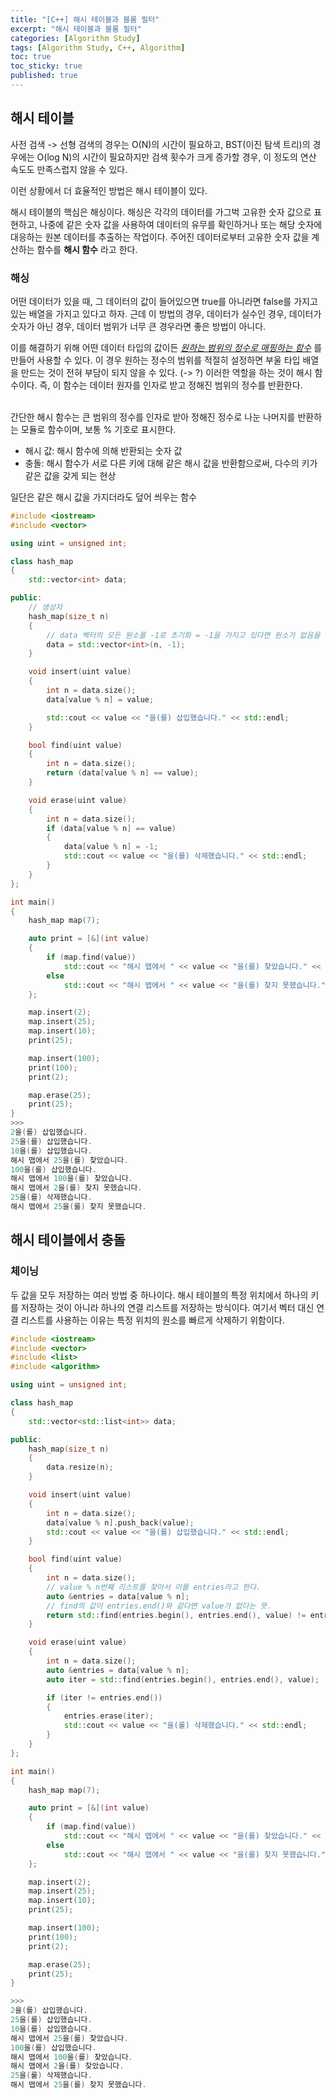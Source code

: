 ```yaml
---
title: "[C++] 해시 테이블과 블룸 필터"
excerpt: "해시 테이블과 블룸 필터"
categories: [Algorithm Study]
tags: [Algorithm Study, C++, Algorithm]
toc: true
toc_sticky: true
published: true
---
```


## 해시 테이블

사전 검색 -> 선형 검색의 경우는 O(N)의 시간이 필요하고, BST(이진 탐색 트리)의 경우에는 O(log N)의 시간이 필요하지만 검색 횟수가 크게 증가할 경우, 이 정도의 연산 속도도 만족스럽지 않을 수 있다. <br>

이런 상황에서 더 효율적인 방법은 해시 테이블이 있다. <br>

해시 테이블의 핵심은 해싱이다. 해싱은 각각의 데이터를 가그벅 고유한 숫자 값으로 표현하고, 나중에 같은 숫자 값을 사용하여 데이터의 유무를 확인하거나 또는 해당 숫자에 대응하는 원본 데이터를 추출하는 작업이다. 주어진 데이터로부터 고유한 숫자 값을 계산하는 함수를 **해시 함수** 라고 한다.

### 해싱

어떤 데이터가 있을 때, 그 데이터의 값이 들어있으면 true를 아니라면 false를 가지고 있는 배열을 가지고 있다고 하자. 근데 이 방법의 경우, 데이터가 실수인 경우, 데이터가 숫자가 아닌 경우, 데이터 범위가 너무 큰 경우라면 좋은 방법이 아니다. <br>

이를 해결하기 위해 어떤 데이터 타입의 값이든 <u>_원하는 범위의 정수로 매핑하는 함수_</u> 를 만들어 사용할 수 있다. 이 경우 원하는 정수의 범위를 적절히 설정하면 부울 타입 배열을 만드는 것이 전혀 부담이 되지 않을 수 있다. (-> ?) 이러한 역할을 하는 것이 해시 함수이다. 즉, 이 함수는 데이터 원자를 인자로 받고 정해진 범위의 정수를 반환한다. <br>
<br>

간단한 해시 함수는 큰 범위의 정수를 인자로 받아 정해진 정수로 나눈 나머지를 반환하는 모듈로 함수이며, 보통 % 기호로 표시한다. <br>

- 해시 값: 해시 함수에 의해 반환되는 숫자 값
- 충돌: 해시 함수가 서로 다른 키에 대해 같은 해시 값을 반환함으로써, 다수의 키가 같은 값을 갖게 되는 현상 <br>

일단은 같은 해시 값을 가지더라도 덮어 씌우는 함수

```cpp
#include <iostream>
#include <vector>

using uint = unsigned int;

class hash_map
{
    std::vector<int> data;

public:
    // 생성자
    hash_map(size_t n)
    {
        // data 벡터의 모든 원소를 -1로 초기화 = -1을 가지고 있다면 원소가 없음을 나타냄.
        data = std::vector<int>(n, -1);
    }

    void insert(uint value)
    {
        int n = data.size();
        data[value % n] = value;

        std::cout << value << "을(를) 삽입했습니다." << std::endl;
    }

    bool find(uint value)
    {
        int n = data.size();
        return (data[value % n] == value);
    }

    void erase(uint value)
    {
        int n = data.size();
        if (data[value % n] == value)
        {
            data[value % n] = -1;
            std::cout << value << "을(를) 삭제했습니다." << std::endl;
        }
    }
};

int main()
{
    hash_map map(7);

    auto print = [&](int value)
    {
        if (map.find(value))
            std::cout << "해시 맵에서 " << value << "을(를) 찾았습니다." << std::endl;
        else
            std::cout << "해시 맵에서 " << value << "을(를) 찾지 못했습니다." << std::endl;
    };

    map.insert(2);
    map.insert(25);
    map.insert(10);
    print(25);

    map.insert(100);
    print(100);
    print(2);

    map.erase(25);
    print(25);
}
>>>
2을(를) 삽입했습니다.
25을(를) 삽입했습니다.
10을(를) 삽입했습니다.
해시 맵에서 25을(를) 찾았습니다.
100을(를) 삽입했습니다.
해시 맵에서 100을(를) 찾았습니다.
해시 맵에서 2을(를) 찾지 못했습니다.
25을(를) 삭제했습니다.
해시 맵에서 25을(를) 찾지 못했습니다.
```

## 해시 테이블에서 충돌

### 체이닝

두 값을 모두 저장하는 여러 방법 중 하나이다. 해시 테이블의 특정 위치에서 하나의 키를 저장하는 것이 아니라 하나의 연결 리스트를 저장하는 방식이다. 여기서 벡터 대신 연결 리스트를 사용하는 이유는 특정 위치의 원소를 빠르게 삭제하기 위함이다.

```cpp
#include <iostream>
#include <vector>
#include <list>
#include <algorithm>

using uint = unsigned int;

class hash_map
{
    std::vector<std::list<int>> data;

public:
    hash_map(size_t n)
    {
        data.resize(n);
    }

    void insert(uint value)
    {
        int n = data.size();
        data[value % n].push_back(value);
        std::cout << value << "을(를) 삽입했습니다." << std::endl;
    }

    bool find(uint value)
    {
        int n = data.size();
        // value % n번째 리스트를 찾아서 이를 entries라고 한다.
        auto &entries = data[value % n];
        // find의 값이 entries.end()와 같다면 value가 없다는 뜻.
        return std::find(entries.begin(), entries.end(), value) != entries.end();
    }

    void erase(uint value)
    {
        int n = data.size();
        auto &entries = data[value % n];
        auto iter = std::find(entries.begin(), entries.end(), value);

        if (iter != entries.end())
        {
            entries.erase(iter);
            std::cout << value << "을(룰) 삭제했습니다." << std::endl;
        }
    }
};

int main()
{
    hash_map map(7);

    auto print = [&](int value)
    {
        if (map.find(value))
            std::cout << "해시 맵에서 " << value << "을(를) 찾았습니다." << std::endl;
        else
            std::cout << "해시 맵에서 " << value << "을(를) 찾지 못했습니다." << std::endl;
    };

    map.insert(2);
    map.insert(25);
    map.insert(10);
    print(25);

    map.insert(100);
    print(100);
    print(2);

    map.erase(25);
    print(25);
}

>>>
2을(를) 삽입했습니다.
25을(를) 삽입했습니다.
10을(를) 삽입했습니다.
해시 맵에서 25을(를) 찾았습니다.
100을(를) 삽입했습니다.
해시 맵에서 100을(를) 찾았습니다.
해시 맵에서 2을(를) 찾았습니다.
25을(룰) 삭제했습니다.
해시 맵에서 25을(를) 찾지 못했습니다.
```
